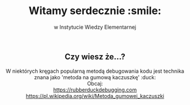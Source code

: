 <h1 align="center">Witamy serdecznie :smile:</h1>
<p align="center">w Instytucie Wiedzy Elementarnej</p>
<br>
<h2 align="center">Czy wiesz że...?</h2>
<p align="center">
W niektórych kręgach popularną metodą debugowania kodu jest technika znana jako 'metoda na gumową kaczuszkę' :duck: <br> Obcaj: <br>
  <a href="https://rubberduckdebugging.com">https://rubberduckdebugging.com</a> <br>
  <a href="https://pl.wikipedia.org/wiki/Metoda_gumowej_kaczuszki">https://pl.wikipedia.org/wiki/Metoda_gumowej_kaczuszki</a>
</p>


